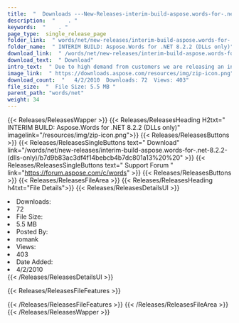 ```yaml
---
title:  "  Downloads ---New-Releases-interim-build-aspose.words-for-.net-8.2.2-(dlls-only) . " 
description:  "    . " 
keywords:  "    . " 
page_type:  single_release_page
folder_link:  " words/net/new-releases/interim-build-aspose.words-for-.net-8.2.2-(dlls-only)/"
folder_name:  " INTERIM BUILD: Aspose.Words for .NET 8.2.2 (DLLs only)"
download_link:  " /words/net/new-releases/interim-build-aspose.words-for-.net-8.2.2-(dlls-only)/b7d9b83ac3df4f14bebcb4b7dc801a13"
download_text:  " Download"
intro_text:  " Due to high demand from customers we are releasing an interim build that include..."
image_link:  " https://downloads.aspose.com/resources/img/zip-icon.png"
download_count:  "   4/2/2010  Downloads: 72  Views: 403"
file_size:  "  File Size: 5.5 MB "
parent_path: "words/net"
weight: 34 
---
```


{{< Releases/ReleasesWapper >}}
  {{< Releases/ReleasesHeading H2txt=" INTERIM BUILD: Aspose.Words for .NET 8.2.2 (DLLs only)" imagelink="/resources/img/zip-icon.png">}}
  {{< Releases/ReleasesButtons >}}
    {{< Releases/ReleasesSingleButtons text=" Download" link="/words/net/new-releases/interim-build-aspose.words-for-.net-8.2.2-(dlls-only)/b7d9b83ac3df4f14bebcb4b7dc801a13%20%20" >}}
    {{< Releases/ReleasesSingleButtons text=" Support Forum " link="https://forum.aspose.com/c/words" >}}
  {{< Releases/ReleasesButtons >}}
  {{< Releases/ReleasesFileArea >}}
    {{< Releases/ReleasesHeading h4txt="File Details">}}
    {{< Releases/ReleasesDetailsUl >}}
             <li>Downloads:</li><li>72</li><li>File Size:</li><li>5.5 MB</li><li>Posted By:</li><li>romank</li><li>Views:</li><li>403</li><li>Date Added:</li><li>4/2/2010</li>
    {{< /Releases/ReleasesDetailsUl >}}

  {{< Releases/ReleasesFileFeatures >}}
      
  {{< /Releases/ReleasesFileFeatures >}}
 {{< /Releases/ReleasesFileArea >}}
{{< /Releases/ReleasesWapper >}}


